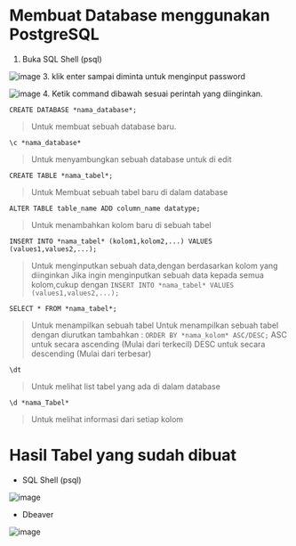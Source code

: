 # Membuat Database menggunakan PostgreSQL

1. Buka SQL Shell (psql)

![image](https://github.com/TaufiqRahman04/pertemuan2-basis-data/assets/148308595/6732ef41-8aef-4850-abed-f0bb70bea84c)
3. klik enter sampai diminta untuk menginput password

![image](https://github.com/TaufiqRahman04/pertemuan2-basis-data/assets/148308595/838f4c15-7f86-48a9-adfb-449cac4cb5b7)
4. Ketik command dibawah sesuai perintah yang diinginkan.

`CREATE DATABASE *nama_database*;`
> Untuk membuat sebuah database baru.

`\c *nama_database*`
> Untuk menyambungkan sebuah database untuk di edit

`CREATE TABLE *nama_tabel*;`
> Untuk Membuat sebuah tabel baru di dalam database

`ALTER TABLE table_name ADD column_name datatype;`
> Untuk menambahkan kolom baru di sebuah tabel

`INSERT INTO *nama_tabel* (kolom1,kolom2,...) VALUES (values1,values2,...);`
> Untuk menginputkan sebuah data,dengan berdasarkan kolom yang diinginkan
> Jika ingin menginputkan sebuah data kepada semua kolom,cukup dengan
`INSERT INTO *nama_tabel* VALUES (values1,values2,...);`

`SELECT * FROM *nama_tabel*;`
> Untuk menampilkan sebuah tabel
> Untuk menampilkan sebuah tabel dengan diurutkan tambahkan :
`ORDER BY *nama_kolom* ASC/DESC;`
> ASC untuk secara ascending (Mulai dari terkecil)
> DESC untuk secara descending (Mulai dari terbesar)

`\dt`
> Untuk melihat list tabel yang ada di dalam database

`\d *nama_Tabel*`
> Untuk melihat informasi dari setiap kolom

# Hasil Tabel yang sudah dibuat
* SQL Shell (psql)
  
![image](https://github.com/TaufiqRahman04/pertemuan2-basis-data/assets/148308595/7ea68667-c6e8-460f-94a1-948e2e1a2d46)

* Dbeaver
  
![image](https://github.com/TaufiqRahman04/pertemuan2-basis-data/assets/148308595/39772cd9-5de1-4e5d-bc9d-7e5fa3c1a660)
